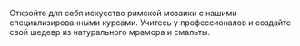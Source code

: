 ---
---
Откройте для себя искусство римской мозаики с нашими специализированными курсами. Учитесь у профессионалов и создайте свой шедевр из натурального мрамора и смальты.